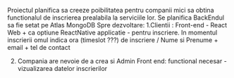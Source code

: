 Proiectul planifica sa creeze poibilitatea pentru companii mici sa obtina functionalul de inscrierea prealabila la serviciile lor.
Se planifica BackEndul sa fie setat pe Atlas MongoDB 
Spre dezvoltare:
1.Clientii : Front-end - React Web + ca optiune ReactNative applicatie - pentru inscriere. In momentul inscrierii omul indica 
ora (timeslot ???) de inscriere / Nume si Prenume + email + tel de contact  

2. Compania are nevoie de a crea si Admin Front end: 
functional necesar - vizualizarea datelor inscrierilor  

